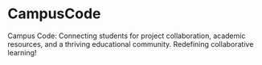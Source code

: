 # CampusCode
Campus Code: Connecting students for project collaboration, academic resources, and a thriving educational community. Redefining collaborative learning!
